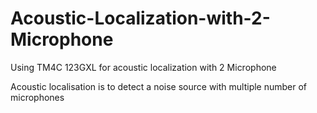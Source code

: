 # Acoustic-Localization-with-2-Microphone
Using TM4C 123GXL for acoustic localization with 2 Microphone 

Acoustic localisation is to detect a noise source with multiple number of microphones
